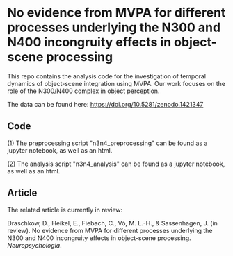 # No evidence from MVPA for different processes underlying the N300 and N400 incongruity effects in object-scene processing

This repo contains the analysis code for the investigation of temporal dynamics of object-scene integration using MVPA. Our work focuses on the role of the N300/N400 complex in object perception.

The data can be found here: https://doi.org/10.5281/zenodo.1421347

## Code

(1) The preprocessing script "n3n4_preprocessing" can be found as a jupyter notebook, as well as an html.

(2) The analysis script "n3n4_analysis" can be found as a jupyter notebook, as well as an html.

## Article

The related article is currently in review:

Draschkow, D., Heikel, E., Fiebach, C., Võ, M. L.-H., & Sassenhagen, J. (in review). No evidence from MVPA 
for different processes underlying the N300 and N400 incongruity effects in object-scene processing. *Neuropsychologia*.
